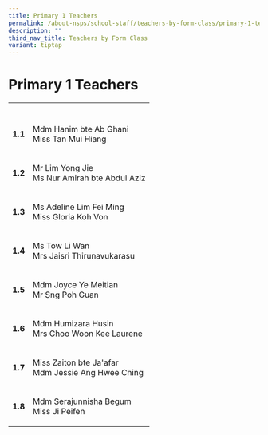 ```yaml
---
title: Primary 1 Teachers
permalink: /about-nsps/school-staff/teachers-by-form-class/primary-1-teachers/
description: ""
third_nav_title: Teachers by Form Class
variant: tiptap
---
```

<h1>Primary 1 Teachers</h1><table><tbody><tr><th rowspan="1" colspan="1"><p></p></th><th rowspan="1" colspan="1"><p></p></th></tr><tr><td rowspan="1" colspan="1"><p><strong>1.1</strong></p></td><td rowspan="1" colspan="1"><p>Mdm Hanim bte Ab Ghani<br>Miss Tan Mui Hiang</p></td></tr><tr><td rowspan="1" colspan="1"><p><strong>1.2</strong></p></td><td rowspan="1" colspan="1"><p>Mr Lim Yong Jie<br>Ms Nur Amirah bte Abdul Aziz </p></td></tr><tr><td rowspan="1" colspan="1"><p><strong>1.3</strong></p></td><td rowspan="1" colspan="1"><p>Ms Adeline Lim Fei Ming<br>Miss Gloria Koh Von </p></td></tr><tr><td rowspan="1" colspan="1"><p><strong>1.4</strong></p></td><td rowspan="1" colspan="1"><p>Ms Tow Li Wan<br>Mrs Jaisri Thirunavukarasu</p></td></tr><tr><td rowspan="1" colspan="1"><p><strong>1.5</strong></p></td><td rowspan="1" colspan="1"><p>Mdm Joyce Ye Meitian <br>Mr Sng Poh Guan</p></td></tr><tr><td rowspan="1" colspan="1"><p><strong>1.6</strong></p></td><td rowspan="1" colspan="1"><p>Mdm Humizara Husin<br>Mrs Choo Woon Kee Laurene</p></td></tr><tr><td rowspan="1" colspan="1"><p><strong>1.7</strong></p></td><td rowspan="1" colspan="1"><p>Miss Zaiton bte Ja'afar<br>Mdm Jessie Ang Hwee Ching</p></td></tr><tr><td rowspan="1" colspan="1"><p><strong>1.8</strong></p></td><td rowspan="1" colspan="1"><p>Mdm Serajunnisha Begum<br>Miss Ji Peifen</p></td></tr></tbody></table><p></p>